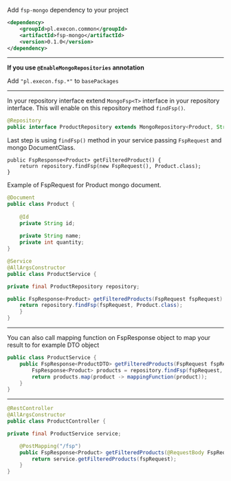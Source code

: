 
Add `fsp-mongo` dependency to your project

```xml
<dependency>
    <groupId>pl.execon.common</groupId>
    <artifactId>fsp-mongo</artifactId>
    <version>0.1.0</version>
</dependency>
```

---
**If you use `@EnableMongoRepositories` annotation**

Add `"pl.execon.fsp.*"` to `basePackages`

---

In your repository interface extend `MongoFsp<T>` interface in your repository interface. This will enable on this repository method `findFsp()`.
```java
@Repository
public interface ProductRepository extends MongoRepository<Product, String>,  MongoFsp<Product>{}
```

Last step is using `findFsp()` method in your service passing `FspRequest` and mongo DocumentClass.
```
public FspResponse<Product> getFilteredProduct() {
    return repository.findFsp(new FspRequest(), Product.class);
}
```

Example of FspRequest for Product mongo document.
```java
@Document
public class Product {
    
    @Id
    private String id;
    
    private String name;
    private int quantity;
}    
```

```java
@Service
@AllArgsConstructor
public class ProductService {

private final ProductRepository repository;

public FspResponse<Product> getFilteredProducts(FspRequest fspRequest) {
    return repository.findFsp(fspRequest, Product.class);
    }
}
```
---
You can also call mapping function on FspResponse object to map your result to for example DTO object

```java
public class ProductService {
    public FspResponse<ProductDTO> getFilteredProducts(FspRequest fspRequest) {
        FspResponse<Product> products = repository.findFsp(fspRequest, Product.class);
        return products.map(product -> mappingFunction(product));
    }
}
```
---

```java
@RestController
@AllArgsConstructor
public class ProductController {

private final ProductService service;

    @PostMapping("/fsp")
    public FspResponse<Product> getFilteredProducts(@RequestBody FspRequest fspRequest) {
        return service.getFilteredProducts(fspRequest);
    }
}
```
